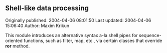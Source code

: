 ## Shell-like data processing 
Originally published: 2004-04-06 08:01:50 
Last updated: 2004-04-06 15:06:40 
Author: Maxim Krikun 
 
This module introduces an alternative syntax a-la shell pipes for sequence-oriented functions, such as filter, map, etc., via certain classes that override __ror__ method.